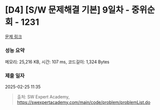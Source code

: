 # [D4] [S/W 문제해결 기본] 9일차 - 중위순회 - 1231 

[문제 링크](https://swexpertacademy.com/main/code/problem/problemDetail.do?contestProbId=AV140YnqAIECFAYD) 

### 성능 요약

메모리: 25,216 KB, 시간: 107 ms, 코드길이: 1,324 Bytes

### 제출 일자

2025-02-25 11:35



> 출처: SW Expert Academy, https://swexpertacademy.com/main/code/problem/problemList.do